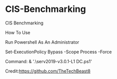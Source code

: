 # CIS-Benchmarking
CIS Benchmarking


How To Use

Run Powershell As An Administrator

Set-ExecutionPolicy Bypass -Scope Process -Force

Command: & '.\serv2019-v3.0.1-L1 DC.ps1'


Credit:https://github.com/TheTechBeast8
